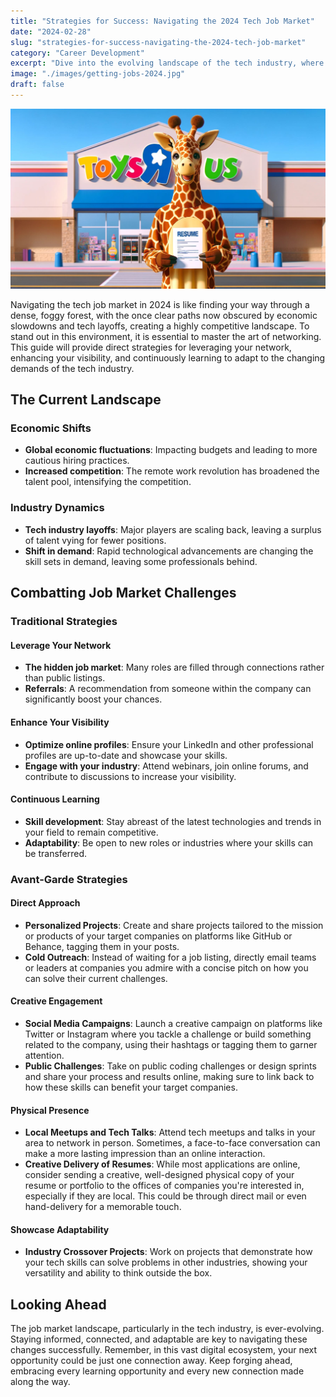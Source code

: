 ```yaml
---
title: "Strategies for Success: Navigating the 2024 Tech Job Market"
date: "2024-02-28"
slug: "strategies-for-success-navigating-the-2024-tech-job-market"
category: "Career Development"
excerpt: "Dive into the evolving landscape of the tech industry, where economic shifts and competitive dynamics demand innovative job search strategies. Discover how networking, skill development, and avant-garde approaches can guide you to your next opportunity..."
image: "./images/getting-jobs-2024.jpg"
draft: false
---
```


![Job Hunting in 2024](./images/getting-jobs-2024.jpg)
<br />
<div class="prose prose-lg max-w-none">

Navigating the tech job market in 2024 is like finding your way through a dense, foggy forest, with the once clear paths now obscured by economic slowdowns and tech layoffs, creating a highly competitive landscape. To stand out in this environment, it is essential to master the art of networking. This guide will provide direct strategies for leveraging your network, enhancing your visibility, and continuously learning to adapt to the changing demands of the tech industry.

## The Current Landscape
### Economic Shifts

- **Global economic fluctuations**: Impacting budgets and leading to more cautious hiring practices.
- **Increased competition**: The remote work revolution has broadened the talent pool, intensifying the competition.

### Industry Dynamics

- **Tech industry layoffs**: Major players are scaling back, leaving a surplus of talent vying for fewer positions.
- **Shift in demand**: Rapid technological advancements are changing the skill sets in demand, leaving some professionals behind.

## Combatting Job Market Challenges

### Traditional Strategies
#### Leverage Your Network

- **The hidden job market**: Many roles are filled through connections rather than public listings.
- **Referrals**: A recommendation from someone within the company can significantly boost your chances.

#### Enhance Your Visibility

- **Optimize online profiles**: Ensure your LinkedIn and other professional profiles are up-to-date and showcase your skills.
- **Engage with your industry**: Attend webinars, join online forums, and contribute to discussions to increase your visibility.

#### Continuous Learning

- **Skill development**: Stay abreast of the latest technologies and trends in your field to remain competitive.
- **Adaptability**: Be open to new roles or industries where your skills can be transferred.

### Avant-Garde Strategies

#### Direct Approach
- **Personalized Projects**: Create and share projects tailored to the mission or products of your target companies on platforms like GitHub or Behance, tagging them in your posts.
- **Cold Outreach**: Instead of waiting for a job listing, directly email teams or leaders at companies you admire with a concise pitch on how you can solve their current challenges.
  
#### Creative Engagement
  
- **Social Media Campaigns**: Launch a creative campaign on platforms like Twitter or Instagram where you tackle a challenge or build something related to the company, using their hashtags or tagging them to garner attention.
- **Public Challenges**: Take on public coding challenges or design sprints and share your process and results online, making sure to link back to how these skills can benefit your target companies.
  
#### Physical Presence
    
- **Local Meetups and Tech Talks**: Attend tech meetups and talks in your area to network in person. Sometimes, a face-to-face conversation can make a more lasting impression than an online interaction.
- **Creative Delivery of Resumes**: While most applications are online, consider sending a creative, well-designed physical copy of your resume or portfolio to the offices of companies you're interested in, especially if they are local. This could be through direct mail or even hand-delivery for a memorable touch.
    
#### Showcase Adaptability

- **Industry Crossover Projects**: Work on projects that demonstrate how your tech skills can solve problems in other industries, showing your versatility and ability to think outside the box.
    
## Looking Ahead

The job market landscape, particularly in the tech industry, is ever-evolving. Staying informed, connected, and adaptable are key to navigating these changes successfully. Remember, in this vast digital ecosystem, your next opportunity could be just one connection away. Keep forging ahead, embracing every learning opportunity and every new connection made along the way.

</div>
